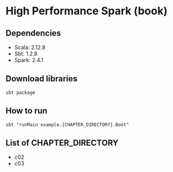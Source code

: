 # High Performance Spark (book)

## Dependencies

- Scala: 2.12.8
- Sbt: 1.2.8
- Spark: 2.4.1

## Download libraries

```shell
sbt package
```

## How to run

```shell
sbt "runMain example.{CHAPTER_DIRECTORY}.Boot"
```

## List of CHAPTER_DIRECTORY

- c02
- c03
